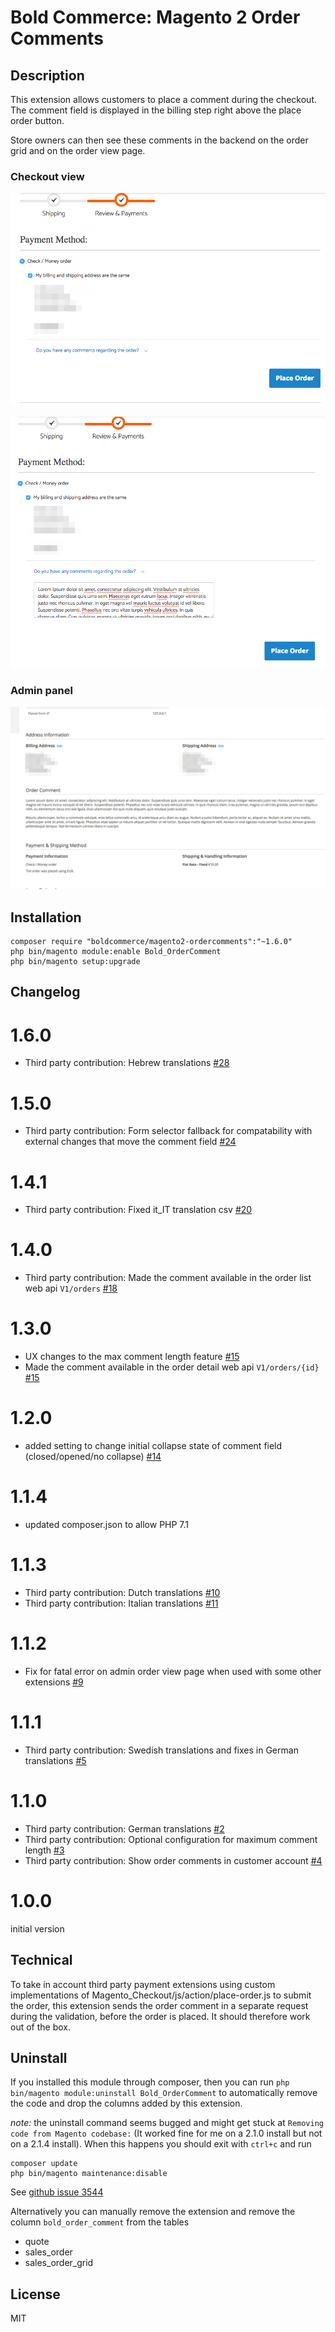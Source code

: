 # Bold Commerce: Magento 2 Order Comments

## Description
This extension allows customers to place a comment during the checkout.
The comment field is displayed in the billing step right above the place order button.

Store owners can then see these comments in the backend on the order grid and on the order view page.

### Checkout view
![comment box closed](docs/checkout_comment_closed.png)


![comment box opened](docs/checkout_comment_opened.png)

### Admin panel
![admin panel](docs/admin_panel.png)

## Installation
```
composer require "boldcommerce/magento2-ordercomments":"~1.6.0"
php bin/magento module:enable Bold_OrderComment
php bin/magento setup:upgrade
```

## Changelog
1.6.0
=============
* Third party contribution: Hebrew translations [#28](https://github.com/boldcommerce/magento2-ordercomments/pull/28)

1.5.0
=============
* Third party contribution: Form selector fallback for compatability with external changes that move the comment field [#24](https://github.com/boldcommerce/magento2-ordercomments/pull/24)

1.4.1
=============
* Third party contribution: Fixed it_IT translation csv [#20](https://github.com/boldcommerce/magento2-ordercomments/pull/20)

1.4.0
=============
* Third party contribution: Made the comment available in the order list web api `V1/orders` [#18](https://github.com/boldcommerce/magento2-ordercomments/pull/18)

1.3.0
=============
* UX changes to the max comment length feature [#15](https://github.com/boldcommerce/magento2-ordercomments/issue/15)
* Made the comment available in the order detail web api `V1/orders/{id}` [#15](https://github.com/boldcommerce/magento2-ordercomments/issue/15)

1.2.0
=============
* added setting to change initial collapse state of comment field (closed/opened/no collapse) [#14](https://github.com/boldcommerce/magento2-ordercomments/issue/14)

1.1.4
=============
* updated composer.json to allow PHP 7.1

1.1.3
=============
* Third party contribution: Dutch translations [#10](https://github.com/boldcommerce/magento2-ordercomments/pull/10)
* Third party contribution: Italian translations [#11](https://github.com/boldcommerce/magento2-ordercomments/pull/11)

1.1.2
=============
* Fix for fatal error on admin order view page when used with some other extensions [#9](https://github.com/boldcommerce/magento2-ordercomments/issues/9)

1.1.1
=============
* Third party contribution: Swedish translations and fixes in German translations [#5](https://github.com/boldcommerce/magento2-ordercomments/pull/5)

1.1.0
=============
* Third party contribution: German translations [#2](https://github.com/boldcommerce/magento2-ordercomments/pull/2)
* Third party contribution: Optional configuration for maximum comment length [#3](https://github.com/boldcommerce/magento2-ordercomments/pull/3)
* Third party contribution: Show order comments in customer account [#4](https://github.com/boldcommerce/magento2-ordercomments/pull/4)

1.0.0
=============
initial version

## Technical
To take in account third party payment extensions using custom implementations of Magento_Checkout/js/action/place-order.js to submit the order, this extension sends
the order comment in a separate request during the validation, before the order is placed. It should therefore work out of
the box.




## Uninstall
If you installed this module through composer, then you can run `php bin/magento module:uninstall Bold_OrderComment` to automatically
remove the code and drop the columns added by this extension.

*note:* the uninstall command seems bugged and might get stuck at `Removing code from Magento codebase:` (It worked fine for me on a 2.1.0 install but not on a 2.1.4 install). When this happens you should
exit with `ctrl+c` and run 
```
composer update
php bin/magento maintenance:disable
```
See [github issue 3544](https://github.com/magento/magento2/issues/3544)

Alternatively you can manually remove the extension and remove the column `bold_order_comment` from the tables
* quote
* sales_order
* sales_order_grid

## License
MIT
